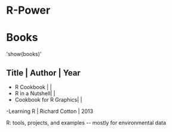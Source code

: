 R-Power
=======

Books
========================================================
'show(books)'

Title   |   Author   |  Year
-----------------------------
- R Cookbook |  |  
- R in a Nutshell|  |  
- Cookbook for R Graphics|  |  

-Learning R  | Richard Cotton  | 2013  


R: tools, projects, and examples -- mostly for environmental data
